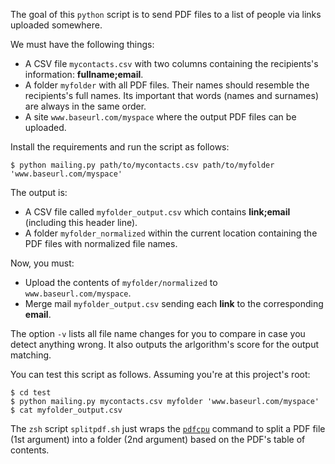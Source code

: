 The goal of this `python` script is to send PDF files to a list of people via links uploaded somewhere.

We must have the following things:

- A CSV file `mycontacts.csv` with two columns containing the recipients's information: **fullname;email**.
- A folder `myfolder` with all PDF files. Their names should resemble the recipients's full names. Its important that words (names and surnames) are always in the same order.
- A site `www.baseurl.com/myspace` where the output PDF files can be uploaded.

Install the requirements and run the script as follows:

```
$ python mailing.py path/to/mycontacts.csv path/to/myfolder 'www.baseurl.com/myspace'
```

The output is: 

- A CSV file called `myfolder_output.csv` which contains **link;email** (including this header line).
- A folder `myfolder_normalized` within the current location containing the PDF files with normalized file names.

Now, you must:

- Upload the contents of `myfolder/normalized` to `www.baseurl.com/myspace`.
- Merge mail `myfolder_output.csv` sending each **link** to the corresponding **email**.

The option `-v` lists all file name changes for you to compare in case you detect anything wrong. It also outputs the arlgorithm's score for the output matching.

You can test this script as follows. Assuming you're at this project's root:

```
$ cd test
$ python mailing.py mycontacts.csv myfolder 'www.baseurl.com/myspace'
$ cat myfolder_output.csv
```

The `zsh` script `splitpdf.sh` just wraps the [`pdfcpu`](https://github.com/pdfcpu/pdfcpu) command to split a PDF file (1st argument) into a folder (2nd argument) based on the PDF's table of contents.